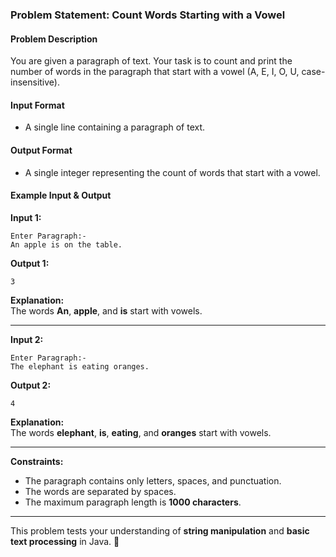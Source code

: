 ### **Problem Statement: Count Words Starting with a Vowel**

#### **Problem Description**
You are given a paragraph of text. Your task is to count and print the number of words in the paragraph that start with a vowel (A, E, I, O, U, case-insensitive).

#### **Input Format**
- A single line containing a paragraph of text.

#### **Output Format**
- A single integer representing the count of words that start with a vowel.

#### **Example Input & Output**

**Input 1:**
```
Enter Paragraph:-  
An apple is on the table.
```
**Output 1:**
```
3
```
**Explanation:**  
The words **An**, **apple**, and **is** start with vowels.

---

**Input 2:**
```
Enter Paragraph:-  
The elephant is eating oranges.
```
**Output 2:**
```
4
```
**Explanation:**  
The words **elephant**, **is**, **eating**, and **oranges** start with vowels.

---

**Constraints:**
- The paragraph contains only letters, spaces, and punctuation.
- The words are separated by spaces.
- The maximum paragraph length is **1000 characters**.

---

This problem tests your understanding of **string manipulation** and **basic text processing** in Java. 🚀